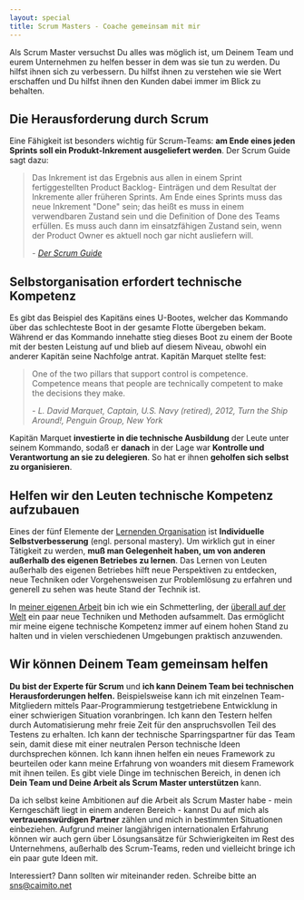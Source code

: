 ```yaml
---
layout: special
title: Scrum Masters - Coache gemeinsam mit mir
---
```

Als Scrum Master versuchst Du alles was möglich ist, um Deinem Team und eurem Unternehmen zu helfen besser in dem was sie tun zu werden. Du hilfst ihnen sich zu verbessern. Du hilfst ihnen zu verstehen wie sie Wert erschaffen und Du hilfst ihnen den Kunden dabei immer im Blick zu behalten.

## Die Herausforderung durch Scrum
Eine Fähigkeit ist besonders wichtig für Scrum-Teams: **am Ende eines jeden Sprints soll ein Produkt-Inkrement ausgeliefert werden**. Der Scrum Guide sagt dazu:

<blockquote>
	<p>Das Inkrement ist das Ergebnis aus allen in einem Sprint fertiggestellten Product Backlog- Einträgen und dem Resultat der Inkremente aller früheren Sprints. Am Ende eines Sprints muss das neue Inkrement "Done" sein; das heißt es muss in einem verwendbaren Zustand sein und die Definition of Done des Teams erfüllen. Es muss auch dann im einsatzfähigen Zustand sein, wenn der Product Owner es aktuell noch gar nicht ausliefern will.</p>
	<footer>
		- <cite><a href="http://www.scrumguides.org/docs/scrumguide/v1/Scrum-Guide-DE.pdf#zoom=100">Der Scrum Guide</a></cite>
	</footer>
</blockquote>

## Selbstorganisation erfordert technische Kompetenz
Es gibt das Beispiel des Kapitäns eines U-Bootes, welcher das Kommando über das schlechteste Boot in der gesamte Flotte übergeben bekam. Während er das Kommando innehatte stieg dieses Boot zu einem der Boote mit der besten Leistung auf und blieb auf diesem Niveau, obwohl ein anderer Kapitän seine Nachfolge antrat. Kapitän Marquet stellte fest:

<blockquote>
	<p>One of the two pillars that support control is competence. Competence means that people are technically competent to make the decisions they make.</p>
	<footer>
		- <cite>L. David Marquet, Captain, U.S. Navy (retired), 2012, Turn the Ship Around!, Penguin Group, New York</cite>
	</footer>
</blockquote>

Kapitän Marquet **investierte in die technische Ausbildung** der Leute unter seinem Kommando, sodaß er **danach** in der Lage war **Kontrolle und Verantwortung an sie zu delegieren**. So hat er ihnen **geholfen sich selbst zu organisieren**.

## Helfen wir den Leuten technische Kompetenz aufzubauen
Eines der fünf Elemente der [Lernenden Organisation](http://de.wikipedia.org/wiki/Lernende_Organisation) ist **Individuelle Selbstverbesserung** (engl. personal mastery). Um wirklich gut in einer Tätigkeit zu werden, **muß man Gelegenheit haben, um von anderen außerhalb des eigenen Betriebes zu lernen**. Das Lernen von Leuten außerhalb des eigenen Betriebes hilft neue Perspektiven zu entdecken, neue Techniken oder Vorgehensweisen zur Problemlösung zu erfahren und generell zu sehen was heute Stand der Technik ist.

In [meiner eigenen Arbeit](/resume/engagements.html) bin ich wie ein Schmetterling, der [überall auf der Welt](/resume/index.html) ein paar neue Techniken und Methoden aufsammelt. Das ermöglicht mir meine eigene technische Kompetenz immer auf einem hohen Stand zu halten und in vielen verschiedenen Umgebungen praktisch anzuwenden.

## Wir können Deinem Team gemeinsam helfen
**Du bist der Experte für Scrum** und **ich kann Deinem Team bei technischen Herausforderungen helfen.** Beispielsweise kann ich mit einzelnen Team-Mitgliedern mittels Paar-Programmierung testgetriebene Entwicklung in einer schwierigen Situation voranbringen. Ich kann den Testern helfen durch Automatisierung mehr freie Zeit für den anspruchsvollen Teil des Testens zu erhalten. Ich kann der technische Sparringspartner für das Team sein, damit diese mit einer neutralen Person technische Ideen durchsprechen können. Ich kann ihnen helfen ein neues Framework zu beurteilen oder kann meine Erfahrung von woanders mit diesem Framework mit ihnen teilen. Es gibt viele Dinge im technischen Bereich, in denen ich **Dein Team und Deine Arbeit als Scrum Master unterstützen** kann.

Da ich selbst keine Ambitionen auf die Arbeit als Scrum Master habe - mein Kerngeschäft liegt in einem anderen Bereich - kannst Du auf mich als **vertrauenswürdigen Partner** zählen und mich in bestimmten Situationen einbeziehen. Aufgrund meiner langjährigen internationalen Erfahrung können wir auch gern über Lösungsansätze für Schwierigkeiten im Rest des Unternehmens, außerhalb des Scrum-Teams, reden und vielleicht bringe ich ein paar gute Ideen mit.

Interessiert? Dann sollten wir miteinander reden. Schreibe bitte an sns@caimito.net
